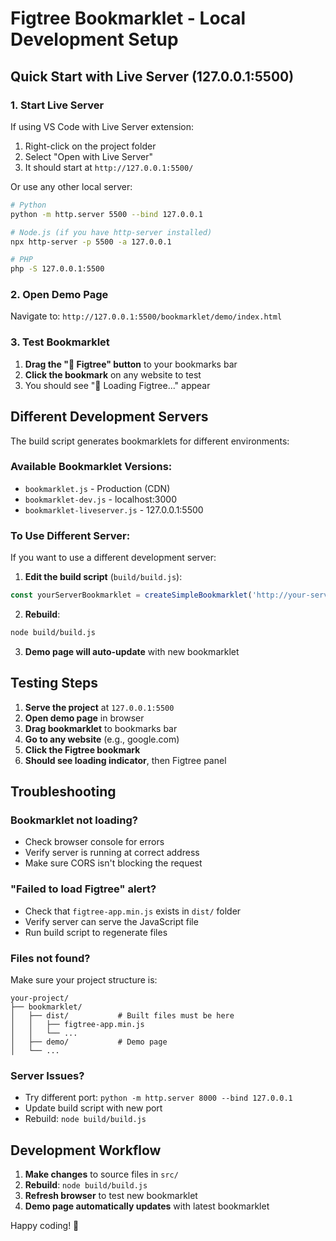 # Figtree Bookmarklet - Local Development Setup

## Quick Start with Live Server (127.0.0.1:5500)

### 1. Start Live Server
If using VS Code with Live Server extension:
1. Right-click on the project folder
2. Select "Open with Live Server"
3. It should start at `http://127.0.0.1:5500/`

Or use any other local server:
```bash
# Python
python -m http.server 5500 --bind 127.0.0.1

# Node.js (if you have http-server installed)
npx http-server -p 5500 -a 127.0.0.1

# PHP
php -S 127.0.0.1:5500
```

### 2. Open Demo Page
Navigate to: `http://127.0.0.1:5500/bookmarklet/demo/index.html`

### 3. Test Bookmarklet
1. **Drag the "🌳 Figtree" button** to your bookmarks bar
2. **Click the bookmark** on any website to test
3. You should see "🌳 Loading Figtree..." appear

## Different Development Servers

The build script generates bookmarklets for different environments:

### Available Bookmarklet Versions:
- `bookmarklet.js` - Production (CDN)
- `bookmarklet-dev.js` - localhost:3000
- `bookmarklet-liveserver.js` - 127.0.0.1:5500

### To Use Different Server:
If you want to use a different development server:

1. **Edit the build script** (`build/build.js`):
```javascript
const yourServerBookmarklet = createSimpleBookmarklet('http://your-server:port/bookmarklet/dist/');
```

2. **Rebuild**:
```bash
node build/build.js
```

3. **Demo page will auto-update** with new bookmarklet

## Testing Steps

1. **Serve the project** at `127.0.0.1:5500`
2. **Open demo page** in browser
3. **Drag bookmarklet** to bookmarks bar
4. **Go to any website** (e.g., google.com)
5. **Click the Figtree bookmark**
6. **Should see loading indicator**, then Figtree panel

## Troubleshooting

### Bookmarklet not loading?
- Check browser console for errors
- Verify server is running at correct address
- Make sure CORS isn't blocking the request

### "Failed to load Figtree" alert?
- Check that `figtree-app.min.js` exists in `dist/` folder
- Verify server can serve the JavaScript file
- Run build script to regenerate files

### Files not found?
Make sure your project structure is:
```
your-project/
├── bookmarklet/
│   ├── dist/           # Built files must be here
│   │   ├── figtree-app.min.js
│   │   └── ...
│   ├── demo/           # Demo page
│   └── ...
```

### Server Issues?
- Try different port: `python -m http.server 8000 --bind 127.0.0.1`
- Update build script with new port
- Rebuild: `node build/build.js`

## Development Workflow

1. **Make changes** to source files in `src/`
2. **Rebuild**: `node build/build.js`
3. **Refresh browser** to test new bookmarklet
4. **Demo page automatically updates** with latest bookmarklet

Happy coding! 🌳